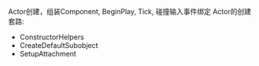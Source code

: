 Actor创建，组装Component, BeginPlay, Tick, 碰撞输入事件绑定
Actor的创建套路:
- ConstructorHelpers
- CreateDefaultSubobject
- SetupAttachment 